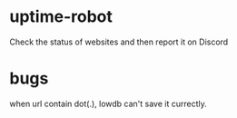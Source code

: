 # uptime-robot
Check the status of websites and then report it on Discord

# bugs
when url contain dot(.), lowdb can't save it currectly. 
